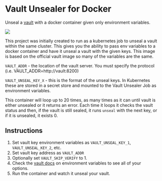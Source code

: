 # Vault Unsealer for Docker

Unseal a [vault](https://www.vaultproject.io) with a docker container given only environment variables.

![](https://img.shields.io/docker/pulls/blockloop/vault-unseal-docker.svg)

This project was initially created to run as a kubernetes job to unseal a vault within the same cluster. This gives you the ability to pass env variables to a docker container and have it unseal a vault with the given keys. This image is based on the official vault image so many of the variables are the same. 

`VAULT_ADDR` - the location of the vault server. You must specify the protocol (i.e. VAULT_ADDR=http://vault:8200)

`VAULT_UNSEAL_KEY_X` - this is the format of the unseal keys. In Kubernetes these are stored in a secret store and mounted to the Vault Unsealer Job as environment variables.

This container will loop up to 20 times, as many times as it can until vault is either unsealed or it returns an error. Each time it loops it checks the vault status and then, if the vault is still sealed, it runs `unseal` with the next key, or if it is unsealed, it exists 0. 

## Instructions

1. Set vault key environment variables  as `VAULT_UNSEAL_KEY_1`, `VAULT_UNSEAL_KEY_2`, etc. 
2. Set vault key address as `VAULT_ADDR`
3. Optionally set `VAULT_SKIP_VERIFY` to 1. 
4. Check the [vault docs](https://www.vaultproject.io/docs/commands/environment.html) on environment variables to see all of your options. 
5. Run the container and watch it unseal your vault.